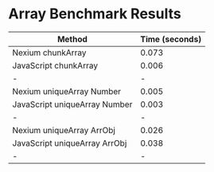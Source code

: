 # Array Benchmark Results

| Method                        | Time (seconds) |
| ----------------------------- | -------------- |
| Nexium chunkArray             | 0.073          |
| JavaScript chunkArray         | 0.006          |
| -                             | -              |
| Nexium uniqueArray Number     | 0.005          |
| JavaScript uniqueArray Number | 0.003          |
| -                             | -              |
| Nexium uniqueArray ArrObj     | 0.026          |
| JavaScript uniqueArray ArrObj | 0.038          |
| -                             | -              |
